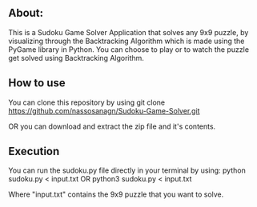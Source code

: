 ## About:
This is a Sudoku Game Solver Application that solves any 9x9 puzzle, by visualizing through the Backtracking Algorithm which is made using the PyGame library in Python.
You can choose to play or to watch the puzzle get solved using Backtracking Algorithm.

## How to use

You can clone this repository by using
  git clone https://github.com/nassosanagn/Sudoku-Game-Solver.git

OR you can download and extract the zip file and it's contents.

## Execution

You can run the sudoku.py file directly in your terminal by using:
  python sudoku.py < input.txt
OR
  python3 sudoku.py < input.txt

Where "input.txt" contains the 9x9 puzzle that you want to solve.
 
